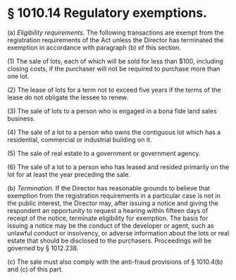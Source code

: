 # § 1010.14   Regulatory exemptions.

(a) *Eligibility requirements.* The following transactions are exempt from the registration requirements of the Act unless the Director has terminated the exemption in accordance with paragraph (b) of this section.


(1) The sale of lots, each of which will be sold for less than $100, including closing costs, if the purchaser will not be required to purchase more than one lot.


(2) The lease of lots for a term not to exceed five years if the terms of the lease do not obligate the lessee to renew.


(3) The sale of lots to a person who is engaged in a bona fide land sales business.


(4) The sale of a lot to a person who owns the contiguous lot which has a residential, commercial or industrial building on it.


(5) The sale of real estate to a government or government agency.


(6) The sale of a lot to a person who has leased and resided primarily on the lot for at least the year preceding the sale.


(b) *Termination.* If the Director has reasonable grounds to believe that exemption from the registration requirements in a particular case is not in the public interest, the Director may, after issuing a notice and giving the respondent an opportunity to request a hearing within fifteen days of receipt of the notice, terminate eligibility for exemption. The basis for issuing a notice may be the conduct of the developer or agent, such as unlawful conduct or insolvency, or adverse information about the lots or real estate that should be disclosed to the purchasers. Proceedings will be governed by § 1012.238.


(c) The sale must also comply with the anti-fraud provisions of § 1010.4(b) and (c) of this part.




